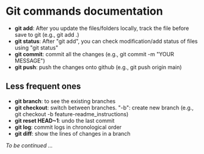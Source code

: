 # Git commands documentation
- **git add**: After you update the files/folders locally, track the file before save to git (e.g., git add .)
- **git status**: After "git add", you can check modification/add status of files using "git status"
- **git commit**: commit all the changes (e.g., git commit -m "YOUR MESSAGE")
- **git push**: push the changes onto github (e.g., git push origin main)
## Less frequent ones
- **git branch**: to see the existing branches
- **git checkout**: switch between branches. "-b": create new branch (e.g., git checkout -b feature-readme_instructions)
- **git reset HEAD~1**: undo the last commit
- **git log**: commit logs in chronological order
- **git diff**: show the lines of changes in a branch

*To be continued ...*
